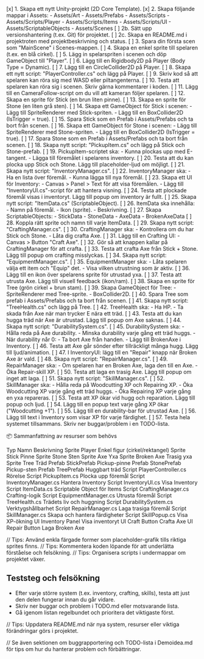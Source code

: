 [x] 1. Skapa ett nytt Unity-projekt (2D Core Template).
[x] 2. Skapa följande mappar i Assets:
       - Assets/Art
       - Assets/Prefabs
       - Assets/Scripts
       - Assets/Scripts/Player
       - Assets/Scripts/Items
       - Assets/Scripts/UI
       - Assets/ScriptableObjects
       - Assets/Scenes
[ ] 2b. Sätt upp versionshantering (t.ex. Git) för projektet.
[ ] 2c. Skapa en README.md i projektroten med projektbeskrivning och status.
[ ] 3. Spara din första scen som "MainScene" i Scenes-mappen.
[ ] 4. Skapa en enkel sprite till spelaren (t.ex. en blå cirkel).
[ ] 5. Lägg in spelarspriten i scenen och döp GameObject till "Player".
[ ] 6. Lägg till en Rigidbody2D på Player (Body Type = Dynamic).
[ ] 7. Lägg till en CircleCollider2D på Player.
[ ] 8. Skapa ett nytt script: "PlayerController.cs" och lägg på Player.
[ ] 9. Skriv kod så att spelaren kan röra sig med WASD eller piltangenterna.
[ ] 10. Testa att spelaren kan röra sig i scenen. Skriv gärna kommentarer i koden.
[ ] 11. Lägg till en CameraFollow-script om du vill att kameran följer spelaren.
[ ] 12. Skapa en sprite för Stick (en brun liten pinne).
[ ] 13. Skapa en sprite för Stone (en liten grå sten).
[ ] 14. Skapa ett GameObject för Stick i scenen:
         - Lägg till SpriteRenderer med Stick-spriten.
         - Lägg till en BoxCollider2D (IsTrigger = true).
[ ] 15. Spara Stick som en Prefab i Assets/Prefabs och ta bort från scenen.
[ ] 16. Skapa ett GameObject för Stone i scenen:
         - Lägg till SpriteRenderer med Stone-spriten.
         - Lägg till en BoxCollider2D (IsTrigger = true).
[ ] 17. Spara Stone som en Prefab i Assets/Prefabs och ta bort från scenen.
[ ] 18. Skapa nytt script: "PickupItem.cs" och lägg på Stick och Stone-prefab.
[ ] 19. PickupItem-scriptet ska:
         - Kunna plockas upp med E-tangent.
         - Lägga till föremålet i spelarens inventory.
[ ] 20. Testa att du kan plocka upp Stick och Stone. Lägg till placeholder-ljud om möjligt.
[ ] 21. Skapa nytt script: "InventoryManager.cs".
[ ] 22. InventoryManager ska:
         - Ha en lista över föremål.
         - Kunna lägga till nya föremål.
[ ] 23. Skapa ett UI för Inventory:
         - Canvas > Panel > Text för att visa föremålen.
         - Lägg till "InventoryUI.cs"-script för att hantera visning.
[ ] 24. Testa att plockade föremål visas i inventoryt. Lägg till popup om inventory är fullt.
[ ] 25. Skapa nytt script: "ItemData.cs" (ScriptableObject).
[ ] 26. ItemData ska innehålla:
         - Namn på föremål.
         - Ikon (sprite).
         - Beskrivning.
[ ] 27. Skapa ScriptableObjects:
         - StickData
         - StoneData
         - AxeData
         - BrokenAxeData
[ ] 28. Koppla rätt sprite och namn till varje ItemData.
[ ] 29. Skapa nytt script: "CraftingManager.cs".
[ ] 30. CraftingManager ska:
         - Kontrollera om du har Stick och Stone.
         - Låta dig crafta Axe.
[ ] 31. Lägg till en Crafting UI:
         - Canvas > Button "Craft Axe".
[ ] 32. Gör så att knappen kallar på CraftingManager för att crafta.
[ ] 33. Testa att crafta Axe från Stick + Stone. Lägg till popup om crafting misslyckas.
[ ] 34. Skapa nytt script: "EquipmentManager.cs".
[ ] 35. EquipmentManager ska:
         - Låta spelaren välja ett item och "Equip" det.
         - Visa vilken utrustning som är aktiv.
[ ] 36. Lägg till en ikon över spelarens sprite för utrustad yxa.
[ ] 37. Testa att utrusta Axe. Lägg till visuell feedback (ikon/ram).
[ ] 38. Skapa en sprite för Tree (grön cirkel + brun stam).
[ ] 39. Skapa GameObject för Tree:
         - SpriteRenderer med Tree-sprite.
         - BoxCollider2D.
[ ] 40. Spara Tree som prefab i Assets/Prefabs och ta bort från scenen.
[ ] 41. Skapa nytt script: "TreeHealth.cs" och lägg på Tree.
[ ] 42. TreeHealth ska:
         - Ha HP.
         - Ta skada från Axe när man trycker E nära ett träd.
[ ] 43. Testa att du kan hugga träd när Axe är utrustad. Lägg till popup om Axe saknas.
[ ] 44. Skapa nytt script: "DurabilitySystem.cs".
[ ] 45. DurabilitySystem ska:
         - Hålla reda på Axe durability.
         - Minska durability varje gång ett träd huggs.
         - När durability når 0:
               - Ta bort Axe från handen.
               - Lägg till BrokenAxe i Inventory.
[ ] 46. Testa att Axe går sönder efter tillräckligt många hugg. Lägg till ljud/animation.
[ ] 47. I InventoryUI: lägg till en "Repair" knapp när Broken Axe är vald.
[ ] 48. Skapa nytt script: "RepairManager.cs".
[ ] 49. RepairManager ska:
         - Om spelaren har en Broken Axe, laga den till en Axe.
         - Öka Repair-skill XP.
[ ] 50. Testa att laga en trasig Axe. Lägg till popup om inget att laga.
[ ] 51. Skapa nytt script: "SkillManager.cs".
[ ] 52. SkillManager ska:
         - Hålla reda på Woodcutting XP och Repairing XP.
         - Öka Woodcutting XP varje gång ett träd huggs.
         - Öka Repairing XP varje gång en yxa repareras.
[ ] 53. Testa att XP ökar vid hugg och reparation. Lägg till popup och ljud.
[ ] 54. Lägg till en popup text varje gång XP ökar ("Woodcutting +1").
[ ] 55. Lägg till en durability-bar för utrustad Axe.
[ ] 56. Lägg till text i Inventory som visar XP för varje färdighet.
[ ] 57. Testa hela systemet tillsammans. Skriv ner buggar/problem i en TODO-lista.

📦 Sammanfattning av resurser som behövs

Typ	Namn	Beskrivning
Sprite	Player	Enkel figur (cirkel/rektangel)
Sprite	Stick	Pinne
Sprite	Stone	Sten
Sprite	Axe	Yxa
Sprite	Broken Axe	Trasig yxa
Sprite	Tree	Träd
Prefab	StickPrefab	Pickup-pinne
Prefab	StonePrefab	Pickup-sten
Prefab	TreePrefab	Huggbart träd
Script	PlayerController.cs	Rörelse
Script	PickupItem.cs	Plocka upp föremål
Script	InventoryManager.cs	Hantera Inventory
Script	InventoryUI.cs	Visa Inventory
Script	ItemData.cs	Scriptable Object för Items
Script	CraftingManager.cs	Crafting-logik
Script	EquipmentManager.cs	Utrusta föremål
Script	TreeHealth.cs	Trädets liv och huggning
Script	DurabilitySystem.cs	Verktygshållbarhet
Script	RepairManager.cs	Laga trasiga föremål
Script	SkillManager.cs	Skapa och hantera färdigheter
Script	SkillPopup.cs	Visa XP-ökning
UI	Inventory Panel	Visa inventoryt
UI	Craft Button	Crafta Axe
UI	Repair Button	Laga Broken Axe

// Tips: Använd enkla färgade former som placeholder-grafik tills riktiga sprites finns.
// Tips: Kommentera koden löpande för att underlätta förståelse och felsökning.
// Tips: Organisera scripts i undermappar om projektet växer.

## Teststeg och felsökning

- Efter varje större system (t.ex. inventory, crafting, skills), testa att just den delen fungerar innan du går vidare.
- Skriv ner buggar och problem i TODO.md eller motsvarande lista.
- Gå igenom listan regelbundet och prioritera det viktigaste först.

// Tips: Uppdatera README.md när nya system, resurser eller viktiga förändringar görs i projektet.

// Se även sektionen om buggrapportering och TODO-lista i Demoidea.md för tips om hur du hanterar problem och förbättringar.